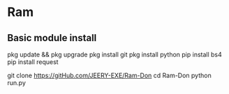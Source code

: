 # Ram
## Basic module install 
pkg update && pkg upgrade
pkg install git
pkg install python
pip install bs4
pip install request

git clone https://gitHub.com/JEERY-EXE/Ram-Don
cd Ram-Don
python run.py
